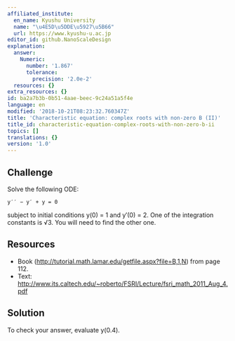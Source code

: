 ```yaml
---
affiliated_institute:
  en_name: Kyushu University
  name: "\u4E5D\u5DDE\u5927\u5B66"
  url: https://www.kyushu-u.ac.jp
editor_id: github.NanoScaleDesign
explanation:
  answer:
    Numeric:
      number: '1.867'
      tolerance:
        precision: '2.0e-2'
  resources: {}
extra_resources: {}
id: ba2a7b3b-0b51-4aae-beec-9c24a51a5f4e
language: en
modified: '2018-10-21T08:23:32.760347Z'
title: 'Characteristic equation: complex roots with non-zero B (II)'
title_id: characteristic-equation-complex-roots-with-non-zero-b-ii
topics: []
translations: {}
version: '1.0'
---
```


## Challenge

Solve the following ODE:

    y′′ − y′ + y = 0

subject to initial conditions y(0) = 1 and y′(0) = 2. One of the integration constants is √3. You will
need to find the other one.

## Resources

- Book (http://tutorial.math.lamar.edu/getfile.aspx?file=B,1,N) from page 112.
- Text: http://www.its.caltech.edu/~roberto/FSRI/Lecture/fsri_math_2011_Aug_4.pdf

## Solution

To check your answer, evaluate y(0.4).
